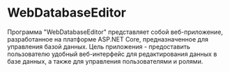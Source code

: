 # WebDatabaseEditor
Программа "WebDatabaseEditor" представляет собой веб-приложение, разработанное на платформе ASP.NET Core, предназначенное для управления базой данных. Цель приложения - предоставить пользователю удобный веб-интерфейс для редактирования данных в базе данных, а также для управления пользователями и ролями.
